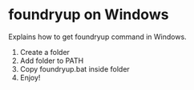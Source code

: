 # foundryup on Windows
Explains how to get foundryup command in Windows.

1. Create a folder
2. Add folder to PATH
3. Copy foundryup.bat inside folder
4. Enjoy!
